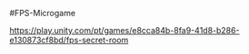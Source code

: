 #FPS-Microgame

https://play.unity.com/pt/games/e8cca84b-8fa9-41d8-b286-e130873cf8bd/fps-secret-room
